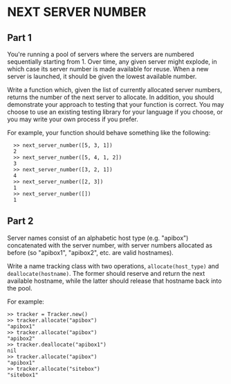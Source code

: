 # NEXT SERVER NUMBER

## Part 1

You're running a pool of servers where the servers are numbered sequentially starting from 1. Over time, any given server might explode, in which case its server number is made available for reuse. When a new server is launched, it should be given the lowest available number.

Write a function which, given the list of currently allocated server numbers, returns the number of the next server to allocate. In addition, you should demonstrate your approach to testing that your function is correct. You may choose to use an existing testing library for your language if you choose, or you may write your own process if you prefer.

For example, your function should behave something like the following:
```
  >> next_server_number([5, 3, 1])
  2
  >> next_server_number([5, 4, 1, 2])
  3
  >> next_server_number([3, 2, 1])
  4
  >> next_server_number([2, 3])
  1
  >> next_server_number([])
  1
```

## Part 2

Server names consist of an alphabetic host type (e.g. "apibox") concatenated with the server number, with server numbers allocated as before (so "apibox1", "apibox2", etc. are valid hostnames).

Write a name tracking class with two operations, `allocate(host_type)` and `deallocate(hostname)`. The former should reserve and return the next available hostname, while the latter should release that hostname back into the pool.

For example:
```
>> tracker = Tracker.new()
>> tracker.allocate("apibox")
"apibox1"
>> tracker.allocate("apibox")
"apibox2"
>> tracker.deallocate("apibox1")
nil
>> tracker.allocate("apibox")
"apibox1"
>> tracker.allocate("sitebox")
"sitebox1"
```
